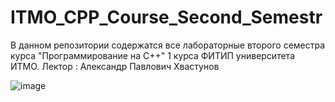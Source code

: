 # ITMO_CPP_Course_Second_Semestr

В данном репозитории содержатся все лабораторные второго семестра курса "Программирование на C++" 1 курса ФИТИП университета ИТМО. 
Лектор : Александр Павлович Хвастунов

![image](https://github.com/volkaris/ITMO_CPP_Course_Second_Semester/assets/110740644/497d9e06-d0e4-4d24-bcf7-96dd565283c9)


